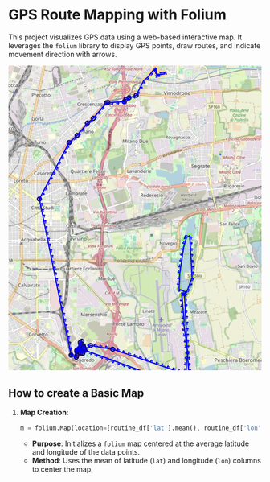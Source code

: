 # GPS Route Mapping with Folium

This project visualizes GPS data using a web-based interactive map. It leverages the `folium` library to display GPS points, draw routes, and indicate movement direction with arrows.

![Screen of the Maps](./img_readme/screen_maps_results.png)
## How to create a Basic Map


1. **Map Creation**:
   ```python
   m = folium.Map(location=[routine_df['lat'].mean(), routine_df['lon'].mean()], zoom_start=12)
   ```
   - **Purpose**: Initializes a `folium` map centered at the average latitude and longitude of the data points.
   - **Method**: Uses the mean of latitude (`lat`) and longitude (`lon`) columns to center the map.
